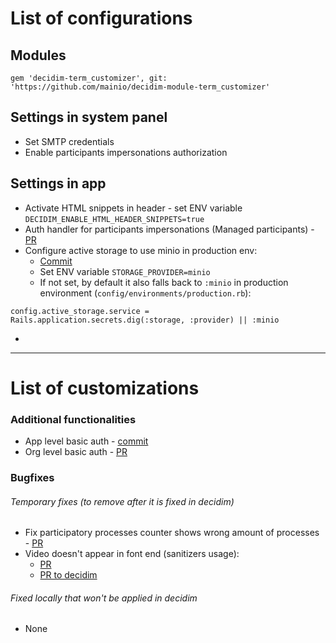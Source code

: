 # List of configurations

## Modules

```
gem 'decidim-term_customizer', git: 'https://github.com/mainio/decidim-module-term_customizer'
```

## Settings in system panel
- Set SMTP credentials
- Enable participants impersonations authorization

## Settings in app
- Activate HTML snippets in header - set ENV variable `DECIDIM_ENABLE_HTML_HEADER_SNIPPETS=true`
- Auth handler for participants impersonations (Managed participants) - [PR](https://github.com/belighted/bosa-cities-new/pull/8)
- Configure active storage to use minio in production env:
  - [Commit](https://github.com/belighted/bosa-cities-new/commit/dac40c0c01117e5ece62039c396a71435312839f)
  - Set ENV variable `STORAGE_PROVIDER=minio`
  - If not set, by default it also falls back to `:minio` in production environment (`config/environments/production.rb`):
```
config.active_storage.service = Rails.application.secrets.dig(:storage, :provider) || :minio
```
- 

---

# List of customizations

### Additional functionalities
- App level basic auth - [commit](https://github.com/belighted/bosa-cities-new/commit/0008810e75a0ef972e773b4745b81a12ec50468e)
- Org level basic auth - [PR](https://github.com/belighted/bosa-cities-new/pull/10)

### Bugfixes
###### Temporary fixes (to remove after it is fixed in decidim)
- Fix participatory processes counter shows wrong amount of processes - [PR](https://github.com/belighted/bosa-cities-new/pull/13)
- Video doesn't appear in font end (sanitizers usage):
  - [PR](https://github.com/belighted/bosa-cities-new/pull/11)
  - [PR to decidim](https://github.com/decidim/decidim/pull/10007)
###### Fixed locally that won't be applied in decidim
- None

